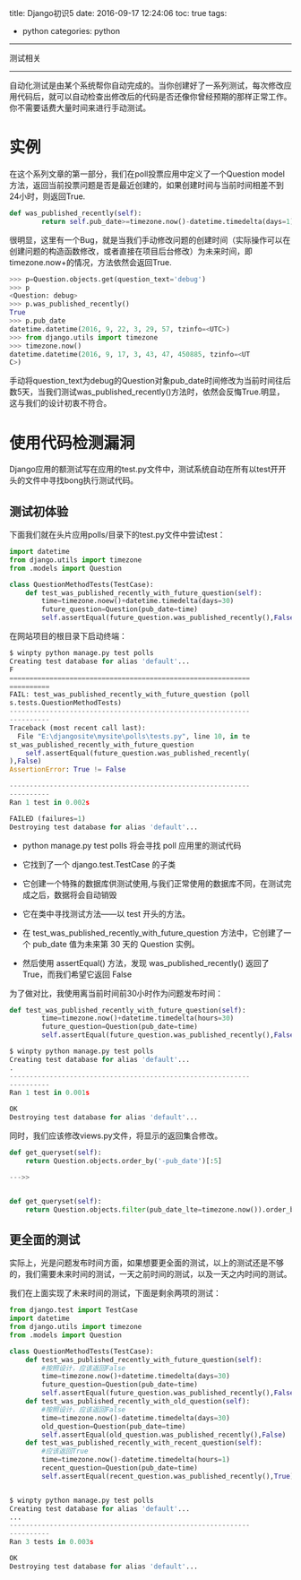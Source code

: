 title: Django初识5
date: 2016-09-17 12:24:06
toc: true
tags:
- python
categories: python
---

测试相关

----------
自动化测试是由某个系统帮你自动完成的。当你创建好了一系列测试，每次修改应用代码后，就可以自动检查出修改后的代码是否还像你曾经预期的那样正常工作。你不需要话费大量时间来进行手动测试。

# 实例 #

在这个系列文章的第一部分，我们在poll投票应用中定义了一个Question model方法，返回当前投票问题是否是最近创建的，如果创建时间与当前时间相差不到24小时，则返回True.

```python
def was_published_recently(self):
		return self.pub_date>=timezone.now()-datetime.timedelta(days=1)
```
<!--more-->
很明显，这里有一个Bug，就是当我们手动修改问题的创建时间（实际操作可以在创建问题的构造函数修改，或者直接在项目后台修改）为未来时间，即timezone.now+的情况，方法依然会返回True.

```python
>>> p=Question.objects.get(question_text='debug')
>>> p
<Question: debug>
>>> p.was_published_recently()
True
>>> p.pub_date
datetime.datetime(2016, 9, 22, 3, 29, 57, tzinfo=<UTC>)
>>> from django.utils import timezone
>>> timezone.now()
datetime.datetime(2016, 9, 17, 3, 43, 47, 450885, tzinfo=<UT
C>)
```

手动将question_text为debug的Question对象pub_date时间修改为当前时间往后数5天，当我们测试was_published_recently()方法时，依然会反悔True.明显，这与我们的设计初衷不符合。


# 使用代码检测漏洞 #

Django应用的额测试写在应用的test.py文件中，测试系统自动在所有以test开开头的文件中寻找bong执行测试代码。

## 测试初体验 ##

下面我们就在头片应用polls/目录下的test.py文件中尝试test：

```python
import datetime
from django.utils import timezone
from .models import Question

class QuestionMethodTests(TestCase):
	def test_was_published_recently_with_future_question(self):
		time=timezone.noew()+datetime.timedelta(days=30)
		future_question=Question(pub_date=time)
		self.assertEqual(future_question.was_published_recently(),False)
```

在网站项目的根目录下启动终端：

```python
$ winpty python manage.py test polls
Creating test database for alias 'default'...
F
============================================================
==========
FAIL: test_was_published_recently_with_future_question (poll
s.tests.QuestionMethodTests)
------------------------------------------------------------
----------
Traceback (most recent call last):
  File "E:\djangosite\mysite\polls\tests.py", line 10, in te
st_was_published_recently_with_future_question
    self.assertEqual(future_question.was_published_recently(
),False)
AssertionError: True != False

------------------------------------------------------------
----------
Ran 1 test in 0.002s

FAILED (failures=1)
Destroying test database for alias 'default'...
```

- python manage.py test polls 将会寻找 poll 应用里的测试代码

- 它找到了一个 django.test.TestCase 的子类

- 它创建一个特殊的数据库供测试使用,与我们正常使用的数据库不同，在测试完成之后，数据将会自动销毁

- 它在类中寻找测试方法——以 test 开头的方法。

- 在 test_was_published_recently_with_future_question 方法中，它创建了一个 pub_date 值为未来第 30 天的 Question 实例。

- 然后使用 assertEqual() 方法，发现 was_published_recently() 返回了 True，而我们希望它返回 False


为了做对比，我使用离当前时间前30小时作为问题发布时间：

```python
def test_was_published_recently_with_future_question(self):
		time=timezone.now()+datetime.timedelta(hours=30)
		future_question=Question(pub_date=time)
		self.assertEqual(future_question.was_published_recently(),False)

$ winpty python manage.py test polls
Creating test database for alias 'default'...
.
------------------------------------------------------------
----------
Ran 1 test in 0.001s

OK
Destroying test database for alias 'default'...
```

同时，我们应该修改views.py文件，将显示的返回集合修改。

```python
def get_queryset(self):
	return Question.objects.order_by('-pub_date')[:5]

--->>


def get_queryset(self):
	return Question.objects.filter(pub_date_lte=timezone.now()).order_by('-pub_date')[:5]
```

## 更全面的测试 ##

实际上，光是问题发布时间方面，如果想要更全面的测试，以上的测试还是不够的，我们需要未来时间的测试，一天之前时间的测试，以及一天之内时间的测试。


我们在上面实现了未来时间的测试，下面是剩余两项的测试：

```python
from django.test import TestCase
import datetime
from django.utils import timezone
from .models import Question

class QuestionMethodTests(TestCase):
	def test_was_published_recently_with_future_question(self):
		#按照设计，应该返回False
		time=timezone.now()+datetime.timedelta(days=30)
		future_question=Question(pub_date=time)
		self.assertEqual(future_question.was_published_recently(),False)
	def test_was_published_recently_with_old_question(self):
		#按照设计，应该返回False
		time=timezone.now()-datetime.timedelta(days=30)
		old_question=Question(pub_date=time)
		self.assertEqual(old_question.was_published_recently(),False)
	def test_was_published_recently_with_recent_question(self):
		#应该返回True
		time=timezone.now()-datetime.timedelta(hours=1)
		recent_question=Question(pub_date=time)
		self.assertEqual(recent_question.was_published_recently(),True)


$ winpty python manage.py test polls
Creating test database for alias 'default'...
...
------------------------------------------------------------
----------
Ran 3 tests in 0.003s

OK
Destroying test database for alias 'default'...

```

